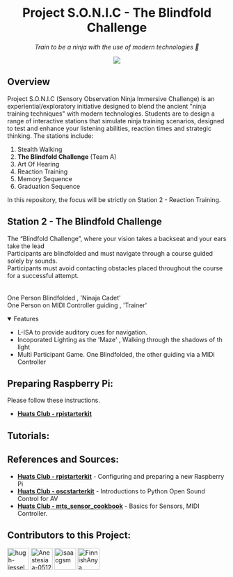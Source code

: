 <h1 align="center">
  Project S.O.N.I.C - The Blindfold Challenge
</h1>

<p align="center">
  <i align="center">Train to be a ninja with the use of modern technologies 🥷</i>
</p>

<p align="center">
  <a href="https://github.com/tl0wh/EGL314_Team-A_Project-Repository/commits/main"><img src="https://img.shields.io/github/last-commit/tl0wh/EGL314_Team-A_Project-Repository.svg?style=for-the-badge"/></a>
</p>

## Overview
Project S.O.N.I.C (Sensory Observation Ninja Immersive Challenge) is an experiential/exploratory initiative designed to blend the ancient "ninja training techniques" with modern technologies. Students are to design a range of interactive stations that simulate ninja training scenarios, designed to test and enhance your listening abilities, reaction times and strategic thinking. The stations include:
1. Stealth Walking
2. **The Blindfold Challenge** (Team A)
3. Art Of Hearing
4. Reaction Training
5. Memory Sequence
6. Graduation Sequence
<p>
  In this repository, the focus will be strictly on Station 2 - Reaction Training.
</p>

## Station 2 - The Blindfold Challenge
The “Blindfold Challenge”, where your vision takes a 
backseat and your ears take the lead<br>
Participants are blindfolded and must navigate 
through a course guided solely by sounds.<br>
Participants must avoid contacting obstacles 
placed throughout the course for a successful 
attempt.<br>
<br>
<br>
One Person  Blindfolded , 'Ninaja Cadet'<br>
One Person on MIDI Controller guiding  , 'Trainer'<br>


<details open>
<summary>
  Features
</summary>
<ul>
  <li>L-ISA to provide auditory cues for navigation.</li>
  <li>Incoporated Lighting as the 'Maze' , Walking through the shadows of th light
  <li>Multi Participant Game. One Blindfolded, the other guiding via a MIDi Controller</li>
</ul>
</details>

## Preparing Raspberry Pi:
Please follow these instructions.
- **[Huats Club - rpistarterkit](https://github.com/huats-club/rpistarterkit)**

## Tutorials:





## References and Sources:
- **[Huats Club - rpistarterkit](https://github.com/huats-club/rpistarterkit)** - Configuring and preparing a new Raspberry Pi
- **[Huats Club - oscstarterkit](https://github.com/huats-club/oscstarterkit)** - Introductions to Python Open Sound Control for AV
- **[Huats Club - mts_sensor_cookbook](https://github.com/huats-club/mts_sensor_cookbook)** - Basics for Sensors, MIDI Controller.



## Contributors to this Project:
[//]: contributor-faces
<a href="https://github.com/tl0wh"><img src="https://avatars.githubusercontent.com/u/169418560?v=4" title="hugh-jessel" width="50" height="50"></a>
<a href="https://github.com/AhSohs"><img src="https://avatars.githubusercontent.com/u/167286697?v=4" title="Anestesiaa-0512" width="50" height="50"></a>
<a href="https://github.com/srylqwerty"><img src="https://avatars.githubusercontent.com/u/167286875?v=4" title="isaacgsm" width="50" height="50"></a>
<a href="https://github.com/dariensiew"><img src="https://avatars.githubusercontent.com/u/167286885?v=4" title="FinnishAnya" width="50" height="50"></a>